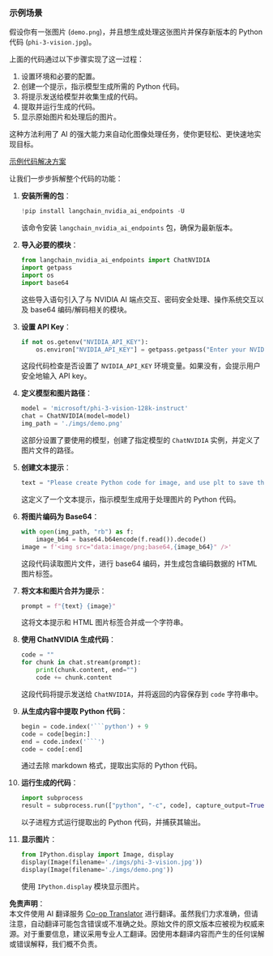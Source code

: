 <!--
CO_OP_TRANSLATOR_METADATA:
{
  "original_hash": "a8de701a2f1eb12b1f82432288d709cf",
  "translation_date": "2025-05-07T13:43:43+00:00",
  "source_file": "md/02.Application/04.Vision/Phi3/E2E_Nvidia_NIM_Vision.md",
  "language_code": "zh"
}
-->
### 示例场景

假设你有一张图片 (`demo.png`)，并且想生成处理这张图片并保存新版本的 Python 代码 (`phi-3-vision.jpg`)。

上面的代码通过以下步骤实现了这一过程：

1. 设置环境和必要的配置。
2. 创建一个提示，指示模型生成所需的 Python 代码。
3. 将提示发送给模型并收集生成的代码。
4. 提取并运行生成的代码。
5. 显示原始图片和处理后的图片。

这种方法利用了 AI 的强大能力来自动化图像处理任务，使你更轻松、更快速地实现目标。

[示例代码解决方案](../../../../../../code/06.E2E/E2E_Nvidia_NIM_Phi3_Vision.ipynb)

让我们一步步拆解整个代码的功能：

1. **安装所需的包**：
    ```python
    !pip install langchain_nvidia_ai_endpoints -U
    ```
    该命令安装 `langchain_nvidia_ai_endpoints` 包，确保为最新版本。

2. **导入必要的模块**：
    ```python
    from langchain_nvidia_ai_endpoints import ChatNVIDIA
    import getpass
    import os
    import base64
    ```
    这些导入语句引入了与 NVIDIA AI 端点交互、密码安全处理、操作系统交互以及 base64 编码/解码相关的模块。

3. **设置 API Key**：
    ```python
    if not os.getenv("NVIDIA_API_KEY"):
        os.environ["NVIDIA_API_KEY"] = getpass.getpass("Enter your NVIDIA API key: ")
    ```
    这段代码检查是否设置了 `NVIDIA_API_KEY` 环境变量。如果没有，会提示用户安全地输入 API key。

4. **定义模型和图片路径**：
    ```python
    model = 'microsoft/phi-3-vision-128k-instruct'
    chat = ChatNVIDIA(model=model)
    img_path = './imgs/demo.png'
    ```
    这部分设置了要使用的模型，创建了指定模型的 `ChatNVIDIA` 实例，并定义了图片文件的路径。

5. **创建文本提示**：
    ```python
    text = "Please create Python code for image, and use plt to save the new picture under imgs/ and name it phi-3-vision.jpg."
    ```
    这定义了一个文本提示，指示模型生成用于处理图片的 Python 代码。

6. **将图片编码为 Base64**：
    ```python
    with open(img_path, "rb") as f:
        image_b64 = base64.b64encode(f.read()).decode()
    image = f'<img src="data:image/png;base64,{image_b64}" />'
    ```
    这段代码读取图片文件，进行 base64 编码，并生成包含编码数据的 HTML 图片标签。

7. **将文本和图片合并为提示**：
    ```python
    prompt = f"{text} {image}"
    ```
    这将文本提示和 HTML 图片标签合并成一个字符串。

8. **使用 ChatNVIDIA 生成代码**：
    ```python
    code = ""
    for chunk in chat.stream(prompt):
        print(chunk.content, end="")
        code += chunk.content
    ```
    这段代码将提示发送给 `ChatNVIDIA`，并将返回的内容保存到 `code` 字符串中。

9. **从生成内容中提取 Python 代码**：
    ```python
    begin = code.index('```python') + 9
    code = code[begin:]
    end = code.index('```')
    code = code[:end]
    ```
    通过去除 markdown 格式，提取出实际的 Python 代码。

10. **运行生成的代码**：
    ```python
    import subprocess
    result = subprocess.run(["python", "-c", code], capture_output=True)
    ```
    以子进程方式运行提取出的 Python 代码，并捕获其输出。

11. **显示图片**：
    ```python
    from IPython.display import Image, display
    display(Image(filename='./imgs/phi-3-vision.jpg'))
    display(Image(filename='./imgs/demo.png'))
    ```
    使用 `IPython.display` 模块显示图片。

**免责声明**：  
本文件使用 AI 翻译服务 [Co-op Translator](https://github.com/Azure/co-op-translator) 进行翻译。虽然我们力求准确，但请注意，自动翻译可能包含错误或不准确之处。原始文件的原文版本应被视为权威来源。对于重要信息，建议采用专业人工翻译。因使用本翻译内容而产生的任何误解或错误解释，我们概不负责。